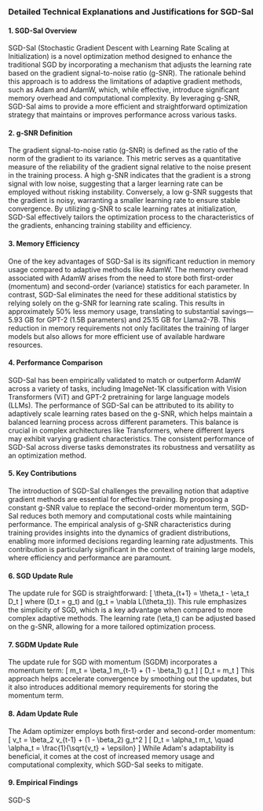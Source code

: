 ### Detailed Technical Explanations and Justifications for SGD-SaI

#### 1. **SGD-SaI Overview**
SGD-SaI (Stochastic Gradient Descent with Learning Rate Scaling at Initialization) is a novel optimization method designed to enhance the traditional SGD by incorporating a mechanism that adjusts the learning rate based on the gradient signal-to-noise ratio (g-SNR). The rationale behind this approach is to address the limitations of adaptive gradient methods, such as Adam and AdamW, which, while effective, introduce significant memory overhead and computational complexity. By leveraging g-SNR, SGD-SaI aims to provide a more efficient and straightforward optimization strategy that maintains or improves performance across various tasks.

#### 2. **g-SNR Definition**
The gradient signal-to-noise ratio (g-SNR) is defined as the ratio of the norm of the gradient to its variance. This metric serves as a quantitative measure of the reliability of the gradient signal relative to the noise present in the training process. A high g-SNR indicates that the gradient is a strong signal with low noise, suggesting that a larger learning rate can be employed without risking instability. Conversely, a low g-SNR suggests that the gradient is noisy, warranting a smaller learning rate to ensure stable convergence. By utilizing g-SNR to scale learning rates at initialization, SGD-SaI effectively tailors the optimization process to the characteristics of the gradients, enhancing training stability and efficiency.

#### 3. **Memory Efficiency**
One of the key advantages of SGD-SaI is its significant reduction in memory usage compared to adaptive methods like AdamW. The memory overhead associated with AdamW arises from the need to store both first-order (momentum) and second-order (variance) statistics for each parameter. In contrast, SGD-SaI eliminates the need for these additional statistics by relying solely on the g-SNR for learning rate scaling. This results in approximately 50% less memory usage, translating to substantial savings—5.93 GB for GPT-2 (1.5B parameters) and 25.15 GB for Llama2-7B. This reduction in memory requirements not only facilitates the training of larger models but also allows for more efficient use of available hardware resources.

#### 4. **Performance Comparison**
SGD-SaI has been empirically validated to match or outperform AdamW across a variety of tasks, including ImageNet-1K classification with Vision Transformers (ViT) and GPT-2 pretraining for large language models (LLMs). The performance of SGD-SaI can be attributed to its ability to adaptively scale learning rates based on the g-SNR, which helps maintain a balanced learning process across different parameters. This balance is crucial in complex architectures like Transformers, where different layers may exhibit varying gradient characteristics. The consistent performance of SGD-SaI across diverse tasks demonstrates its robustness and versatility as an optimization method.

#### 5. **Key Contributions**
The introduction of SGD-SaI challenges the prevailing notion that adaptive gradient methods are essential for effective training. By proposing a constant g-SNR value to replace the second-order momentum term, SGD-SaI reduces both memory and computational costs while maintaining performance. The empirical analysis of g-SNR characteristics during training provides insights into the dynamics of gradient distributions, enabling more informed decisions regarding learning rate adjustments. This contribution is particularly significant in the context of training large models, where efficiency and performance are paramount.

#### 6. **SGD Update Rule**
The update rule for SGD is straightforward:
\[
\theta_{t+1} = \theta_t - \eta_t D_t
\]
where \(D_t = g_t\) and \(g_t = \nabla L(\theta_t)\). This rule emphasizes the simplicity of SGD, which is a key advantage when compared to more complex adaptive methods. The learning rate \(\eta_t\) can be adjusted based on the g-SNR, allowing for a more tailored optimization process.

#### 7. **SGDM Update Rule**
The update rule for SGD with momentum (SGDM) incorporates a momentum term:
\[
m_t = \beta_1 m_{t-1} + (1 - \beta_1) g_t
\]
\[
D_t = m_t
\]
This approach helps accelerate convergence by smoothing out the updates, but it also introduces additional memory requirements for storing the momentum term.

#### 8. **Adam Update Rule**
The Adam optimizer employs both first-order and second-order momentum:
\[
v_t = \beta_2 v_{t-1} + (1 - \beta_2) g_t^2
\]
\[
D_t = \alpha_t m_t, \quad \alpha_t = \frac{1}{\sqrt{v_t} + \epsilon}
\]
While Adam's adaptability is beneficial, it comes at the cost of increased memory usage and computational complexity, which SGD-SaI seeks to mitigate.

#### 9. **Empirical Findings**
SGD-S